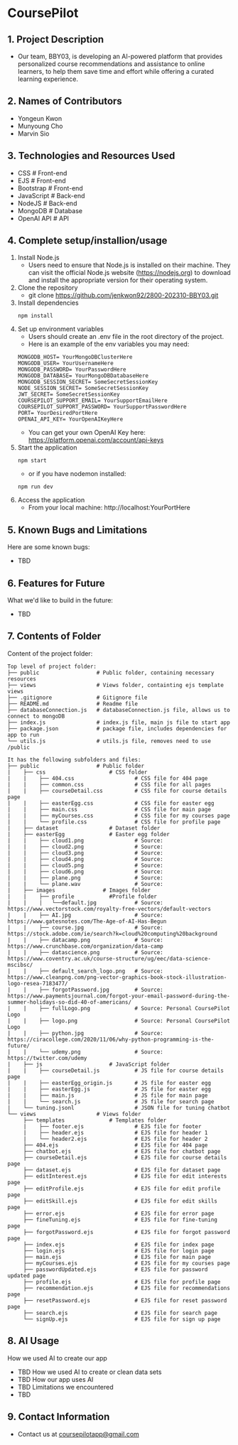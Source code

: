 # CoursePilot

## 1. Project Description
* Our team, BBY03, is developing an AI-powered platform that provides personalized course recommendations and assistance to online learners, to help them save time and effort while offering a curated learning experience.

## 2. Names of Contributors
* Yongeun Kwon
* Munyoung Cho
* Marvin Sio
	
## 3. Technologies and Resources Used
* CSS           # Front-end
* EJS           # Front-end
* Bootstrap     # Front-end
* JavaScript    # Back-end
* NodeJS        # Back-end
* MongoDB       # Database
* OpenAI API    # API

## 4. Complete setup/installion/usage
1. Install Node.js
    * Users need to ensure that Node.js is installed on their machine. They can visit the official Node.js website (https://nodejs.org) to download and install the appropriate version for their operating system.
2. Clone the repository
    * git clone https://github.com/jenkwon92/2800-202310-BBY03.git
3. Install dependencies
    ```
    npm install
    ```
4. Set up environment variables
    * Users should create an .env file in the root directory of the project.
    * Here is an example of the env variables you may need:
    ```
    MONGODB_HOST= YourMongoDBClusterHere
    MONGODB_USER= YourUsernameHere
    MONGODB_PASSWORD= YourPasswordHere
    MONGODB_DATABASE= YourMongoDBDatabaseHere
    MONGODB_SESSION_SECRET= SomeSecretSessionKey
    NODE_SESSION_SECRET= SomeSecretSessionKey
    JWT_SECRET= SomeSecretSessionKey
    COURSEPILOT_SUPPORT_EMAIL= YourSupportEmailHere
    COURSEPILOT_SUPPORT_PASSWORD= YourSupportPasswordHere
    PORT= YourDesiredPortHere
    OPENAI_API_KEY= YourOpenAIKeyHere
    ```
    * You can get your own OpenAI Key here: https://platform.openai.com/account/api-keys
5. Start the application
    ```
    npm start
    ```
    * or if you have nodemon installed:
    ```
    npm run dev
    ```
6. Access the application
    * From your local machine: http://localhost:YourPortHere

## 5. Known Bugs and Limitations
Here are some known bugs:
* TBD

## 6. Features for Future
What we'd like to build in the future:
* TBD
	
## 7. Contents of Folder
Content of the project folder:

```
Top level of project folder: 
├── public                  # Public folder, containing necessary resources
├── views                   # Views folder, containting ejs template views
├── .gitignore              # Gitignore file
├── README.md               # Readme file
├── databaseConnection.js   # databaseConnection.js file, allows us to connect to mongoDB
├── index.js                # index.js file, main js file to start app
├── package.json            # package file, includes dependencies for app to run
└── utils.js                # utils.js file, removes need to use /public

It has the following subfolders and files:
├── public                  # Public folder
|    ├── css                    # CSS folder
|    |    ├── 404.css                   # CSS file for 404 page
|    |    ├── common.css                # CSS file for all pages
|    |    ├── courseDetail.css          # CSS file for course details page
|    |    ├── easterEgg.css             # CSS file for easter egg
|    |    ├── main.css                  # CSS file for main page
|    |    ├── myCourses.css             # CSS file for my courses page
|    |    └── profile.css               # CSS file for profile page
|    ├── dataset                # Dataset folder
|    ├── easterEgg              # Easter egg folder
|    |    ├── cloud1.png                # Source:
|    |    ├── cloud2.png                # Source: 
|    |    ├── cloud3.png                # Source: 
|    |    ├── cloud4.png                # Source: 
|    |    ├── cloud5.png                # Source: 
|    |    ├── cloud6.png                # Source: 
|    |    ├── plane.png                 # Source: 
|    |    └── plane.wav                 # Source: 
|    ├── images               # Images folder
|    |    ├── profile           #Profile folder
|    |    |   └──default.jpg            # Source: https://www.vectorstock.com/royalty-free-vectors/default-vectors 
|    |    ├── AI.jpg                    # Source: https://www.gatesnotes.com/The-Age-of-AI-Has-Begun
|    |    ├── course.jpg                # Source: https://stock.adobe.com/ie/search?k=cloud%20computing%20background
|    |    ├── datacamp.png              # Source: https://www.crunchbase.com/organization/data-camp
|    |    ├── datascience.png           # Source: https://www.coventry.ac.uk/course-structure/ug/eec/data-science-mscibsc/
|    |    ├── default_search_logo.png   # Source: https://www.cleanpng.com/png-vector-graphics-book-stock-illustration-logo-resea-7183477/
|    |    ├── forgotPassword.jpg        # Source: https://www.paymentsjournal.com/forgot-your-email-password-during-the-summer-holidays-so-did-40-of-americans/
|    |    ├── fullLogo.png              # Source: Personal CoursePilot Logo
|    |    ├── logo.png                  # Source: Personal CoursePilot Logo
|    |    ├── python.jpg                # Source: https://ciracollege.com/2020/11/06/why-python-programming-is-the-future/
|    |    └── udemy.png                 # Source: https://twitter.com/udemy             
|    ├── js                     # JavaScript folder
|    |    ├── courseDetail.js           # JS file for course details page
|    |    ├── easterEgg_origin.js       # JS file for easter egg
|    |    ├── easterEgg.js              # JS file for easter egg
|    |    ├── main.js                   # JS file for main page
|    |    └── search.js                 # JS file for search page
|    └── tuning.jsonl                   # JSON file for tuning chatbot
└── views                   # Views folder
     ├── templates              # Templates folder
     |    ├── footer.ejs                # EJS file for footer
     |    ├── header.ejs                # EJS file for header 1
     |    └── header2.ejs               # EJS file for header 2
     ├── 404.ejs                        # EJS file for 404 page
     ├── chatbot.ejs                    # EJS file for chatbot page
     ├── courseDetail.ejs               # EJS file for course details page
     ├── dataset.ejs                    # EJS file for dataset page
     ├── editInterest.ejs               # EJS file for edit interests page
     ├── editProfile.ejs                # EJS file for edit profile page
     ├── editSkill.ejs                  # EJS file for edit skills page
     ├── error.ejs                      # EJS file for error page
     ├── fineTuning.ejs                 # EJS file for fine-tuning page
     ├── forgotPassword.ejs             # EJS file for forgot password page
     ├── index.ejs                      # EJS file for index page
     ├── login.ejs                      # EJS file for login page
     ├── main.ejs                       # EJS file for main page
     ├── myCourses.ejs                  # EJS file for my courses page
     ├── passwordUpdated.ejs            # EJS file for password updated page
     ├── profile.ejs                    # EJS file for profile page
     ├── recommendation.ejs             # EJS file for recommendations page
     ├── resetPassword.ejs              # EJS file for reset password page
     ├── search.ejs                     # EJS file for search page
     └── signUp.ejs                     # EJS file for sign up page
```
## 8. AI Usage
How we used AI to create our app
* TBD
How we used AI to create or clean data sets
* TBD
How our app uses AI
* TBD
Limitations we encountered
* TBD

## 9. Contact Information
* Contact us at coursepilotapp@gmail.com
